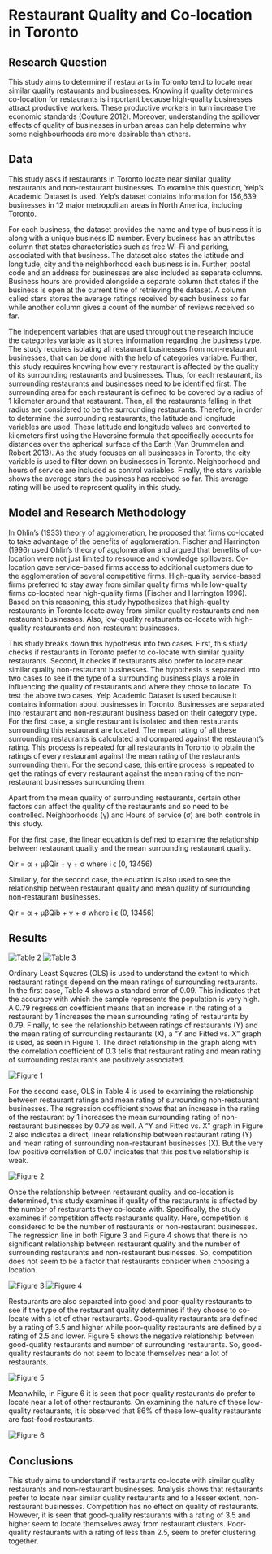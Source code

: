 # Restaurant Quality and Co-location in Toronto

## Research Question
  This study aims to determine if restaurants in Toronto tend to locate near similar quality restaurants and businesses. Knowing if quality determines co-location for restaurants is important because high-quality businesses attract productive workers. These productive workers in turn increase the economic standards (Couture 2012). Moreover, understanding the spillover effects of quality of businesses in urban areas can help determine why some neighbourhoods are more desirable than others. 


## Data 
  This study asks if restaurants in Toronto locate near similar quality restaurants and non-restaurant businesses. To examine this question, Yelp’s Academic Dataset is used. Yelp’s dataset contains information for 156,639 businesses in 12 major metropolitan areas in North America, including Toronto. 
  
  For each business, the dataset provides the name and type of business it is along with a unique business ID number. Every business has an attributes column that states characteristics such as free Wi-Fi and parking, associated with that business. The dataset also states the latitude and longitude, city and the neighborhood each business is in. Further, postal code and an address for businesses are also included as separate columns. Business hours are provided alongside a separate column that states if the business is open at the current time of retrieving the dataset. A column called stars stores the average ratings received by each business so far while another column gives a count of the number of reviews received so far.  

  The independent variables that are used throughout the research include the categories variable as it stores information regarding the business type. The study requires isolating all restaurant businesses from non-restaurant businesses, that can be done with the help of categories variable. Further, this study requires knowing how every restaurant is affected by the quality of its surrounding restaurants and businesses. Thus, for each restaurant, its surrounding restaurants and businesses need to be identified first. The surrounding area for each restaurant is defined to be covered by a radius of 1 kilometer around that restaurant. Then, all the restaurants falling in that radius are considered to be the surrounding restaurants. Therefore, in order to determine the surrounding restaurants, the latitude and longitude variables are used. These latitude and longitude values are converted to kilometers first using the Haversine formula that specifically accounts for distances over the spherical surface of the Earth (Van Brummelen and Robert 2013). As the study focuses on all businesses in Toronto, the city variable is used to filter down on businesses in Toronto. Neighborhood and hours of service are included as control variables. Finally, the stars variable shows the average stars the business has received so far. This average rating will be used to represent quality in this study.


## Model and Research Methodology
  In Ohlin’s (1933) theory of agglomeration, he proposed that firms co-located to take advantage of the benefits of agglomeration. Fischer and Harrington (1996) used Ohlin’s theory of agglomeration and argued that benefits of co-location were not just limited to resource and knowledge spillovers. Co-location gave service-based firms access to additional customers due to the agglomeration of several competitive firms. High-quality service-based firms preferred to stay away from similar quality firms while low-quality firms co-located near high-quality firms (Fischer and Harrington 1996). Based on this reasoning, this study hypothesizes that high-quality restaurants in Toronto locate away from similar quality restaurants and non-restaurant businesses. Also, low-quality restaurants co-locate with high-quality restaurants and non-restaurant businesses.
 
  This study breaks down this hypothesis into two cases. First, this study checks if restaurants in Toronto prefer to co-locate with similar quality restaurants. Second, it checks if restaurants also prefer to locate near similar quality non-restaurant businesses. The hypothesis is separated into two cases to see if the type of a surrounding business plays a role in influencing the quality of restaurants and where they chose to locate. To test the above two cases, Yelp Academic Dataset is used because it contains information about businesses in Toronto. Businesses are separated into restaurant and non-restaurant business based on their category type. For the first case, a single restaurant is isolated and then restaurants surrounding this restaurant are located. The mean rating of all these surrounding restaurants is calculated and compared against the restaurant’s rating. This process is repeated for all restaurants in Toronto to obtain the ratings of every restaurant against the mean rating of the restaurants surrounding them. For the second case, this entire process is repeated to get the ratings of every restaurant against the mean rating of the non-restaurant businesses surrounding them.
  
  Apart from the mean quality of surrounding restaurants, certain other factors can affect the quality of the restaurants and so need to be controlled. Neighborhoods (&#947;) and Hours of service (&#963;) are both controls in this study.
  

For the first case, the linear equation is defined to examine the relationship between restaurant quality and the mean surrounding restaurant quality.
  
   Qir =  &#945; + &#956;&#946;Qir + &#947; + &#963;          where  i &#1013; (0, 13456)                           

Similarly, for the second case, the equation is also used to see the relationship between restaurant quality and mean quality of surrounding non-restaurant businesses.

  Qir =  &#945; + &#956;&#946;Qib + &#947; + &#963;           where  i &#1013; (0, 13456)                            

 
## Results
  
  ![Table 2](https://github.com/shrutirao94/Yelp-Data-Analysis-for-Urban-Density/blob/master/Table%202.png)
  ![Table 3](https://github.com/shrutirao94/Yelp-Data-Analysis-for-Urban-Density/blob/master/Table%203.png)

  Ordinary Least Squares (OLS) is used to understand the extent to which restaurant ratings depend on the mean ratings of surrounding restaurants. In the first case, Table 4 shows a standard error of 0.09. This indicates that the accuracy with which the sample represents the population is very high. A 0.79 regression coefficient means that an increase in the rating of a restaurant by 1 increases the mean surrounding rating of restaurants by 0.79. Finally, to see the relationship between ratings of restaurants (Y) and the mean rating of surrounding restaurants (X), a “Y and Fitted vs. X” graph is used, as seen in Figure 1. The direct relationship in the graph along with the correlation coefficient of 0.3 tells that restaurant rating and mean rating of surrounding restaurants are positively associated. 
  
  ![Figure 1](https://github.com/shrutirao94/Yelp-Data-Analysis-for-Urban-Density/blob/master/Figure%201.png)
  
  For the second case, OLS in Table 4 is used to examining the relationship between restaurant ratings and mean rating of surrounding non-restaurant businesses. The regression coefficient shows that an increase in the rating of the restaurant by 1 increases the mean surrounding rating of non-restaurant businesses by 0.79 as well. A “Y and Fitted vs. X” graph in Figure 2 also indicates a direct, linear relationship between restaurant rating (Y) and mean rating of surrounding non-restaurant businesses (X). But the very low positive correlation of 0.07 indicates that this positive relationship is weak. 

![Figure 2](https://github.com/shrutirao94/Yelp-Data-Analysis-for-Urban-Density/blob/master/Figure%202.png)

  Once the relationship between restaurant quality and co-location is determined, this study examines if quality of the restaurants is affected by the number of restaurants they co-locate with. Specifically, the study examines if competition affects restaurants quality. Here, competition is considered to be the number of restaurants or non-restaurant businesses. The regression line in both Figure 3 and Figure 4 shows that there is no significant relationship between restaurant quality and the number of surrounding restaurants and non-restaurant businesses. So, competition does not seem to be a factor that restaurants consider when choosing a location. 

![Figure 3](https://github.com/shrutirao94/Yelp-Data-Analysis-for-Urban-Density/blob/master/Figure%203.png)
![Figure 4](https://github.com/shrutirao94/Yelp-Data-Analysis-for-Urban-Density/blob/master/Figure%204.png)

  Restaurants are also separated into good and poor-quality restaurants to see if the type of the restaurant quality determines if they choose to co-locate with a lot of other restaurants. Good-quality restaurants are defined by a rating of 3.5 and higher while poor-quality restaurants are defined by a rating of 2.5 and lower. Figure 5 shows the negative relationship between good-quality restaurants and number of surrounding restaurants. So, good-quality restaurants do not seem to locate themselves near a lot of restaurants.


![Figure 5](https://github.com/shrutirao94/Yelp-Data-Analysis-for-Urban-Density/blob/master/Figure%205.png)

Meanwhile, in Figure 6 it is seen that poor-quality restaurants do prefer to locate near a lot of other restaurants. On examining the nature of these low-quality restaurants, it is observed that 86% of these low-quality restaurants are fast-food restaurants. 

![Figure 6](https://github.com/shrutirao94/Yelp-Data-Analysis-for-Urban-Density/blob/master/Figure%206.png)


## Conclusions
  This study aims to understand if restaurants co-locate with similar quality restaurants and non-restaurant businesses. Analysis shows that restaurants prefer to locate near similar quality restaurants and to a lesser extent, non-restaurant businesses. Competition has no effect on quality of restaurants. However, it is seen that good-quality restaurants with a rating of 3.5 and higher seem to locate themselves away from restaurant clusters. Poor-quality restaurants with a rating of less than 2.5, seem to prefer clustering together. 

 
